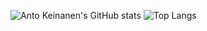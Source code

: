 

![Anto Keinanen's GitHub stats](https://github-readme-stats.vercel.app/api?username=antoKeinanen&show_icons=true&theme=dark)
![Top Langs](https://github-readme-stats.vercel.app/api/top-langs/?username=antoKeinanen&theme=dark&layout=compact)
